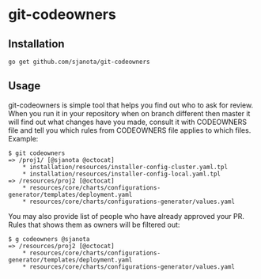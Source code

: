 # git-codeowners

## Installation
```
go get github.com/sjanota/git-codeowners
```

## Usage
git-codeowners is simple tool that helps you find out who to ask for review. When you run it in your repository when 
on branch different then master it will find out what changes have you made, consult it with CODEOWNERS file and tell 
you which rules from CODEOWNERS file applies to which files. Example:

```
$ git codeowners
=> /proj1/ [@sjanota @octocat]
	* installation/resources/installer-config-cluster.yaml.tpl
	* installation/resources/installer-config-local.yaml.tpl
=> /resources/proj2 [@octocat]
	* resources/core/charts/configurations-generator/templates/deployment.yaml
	* resources/core/charts/configurations-generator/values.yaml
```

You may also provide list of people who have already approved your PR. Rules that shows them as owners will be filtered 
out:

```
$ g codeowners @sjanota
=> /resources/proj2 [@octocat]
	* resources/core/charts/configurations-generator/templates/deployment.yaml
	* resources/core/charts/configurations-generator/values.yaml
```